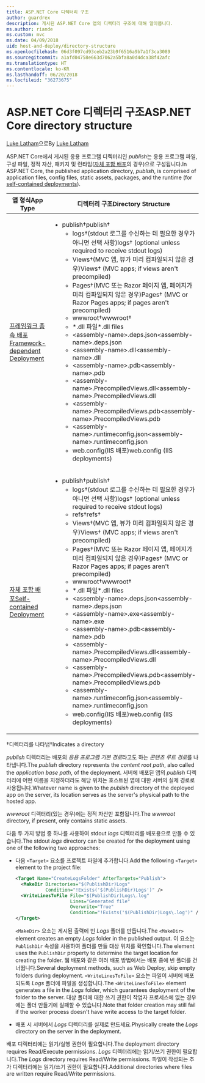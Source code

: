 ```yaml
---
title: ASP.NET Core 디렉터리 구조
author: guardrex
description: 게시된 ASP.NET Core 앱의 디렉터리 구조에 대해 알아봅니다.
ms.author: riande
ms.custom: mvc
ms.date: 04/09/2018
uid: host-and-deploy/directory-structure
ms.openlocfilehash: 06d3f097cd93ceb2a23b9f6516a9b7a1f3ca3089
ms.sourcegitcommit: a1afd04758e663d7062a5bfa8a0d4dca38f42afc
ms.translationtype: HT
ms.contentlocale: ko-KR
ms.lasthandoff: 06/20/2018
ms.locfileid: "36273675"
---
```

# <a name="aspnet-core-directory-structure"></a><span data-ttu-id="4f54a-103">ASP.NET Core 디렉터리 구조</span><span class="sxs-lookup"><span data-stu-id="4f54a-103">ASP.NET Core directory structure</span></span>

<span data-ttu-id="4f54a-104">[Luke Latham](https://github.com/guardrex)으로</span><span class="sxs-lookup"><span data-stu-id="4f54a-104">By [Luke Latham](https://github.com/guardrex)</span></span>

<span data-ttu-id="4f54a-105">ASP.NET Core에서 게시된 응용 프로그램 디렉터리인 *publish*는 응용 프로그램 파일, 구성 파일, 정적 자산, 패키지 및 런타임([자체 포함 배포](/dotnet/core/deploying/#self-contained-deployments-scd)의 경우)으로 구성됩니다.</span><span class="sxs-lookup"><span data-stu-id="4f54a-105">In ASP.NET Core, the published application directory, *publish*, is comprised of application files, config files, static assets, packages, and the runtime (for [self-contained deployments](/dotnet/core/deploying/#self-contained-deployments-scd)).</span></span>


| <span data-ttu-id="4f54a-106">앱 형식</span><span class="sxs-lookup"><span data-stu-id="4f54a-106">App Type</span></span> | <span data-ttu-id="4f54a-107">디렉터리 구조</span><span class="sxs-lookup"><span data-stu-id="4f54a-107">Directory Structure</span></span> |
| -------- | ------------------- |
| [<span data-ttu-id="4f54a-108">프레임워크 종속 배포</span><span class="sxs-lookup"><span data-stu-id="4f54a-108">Framework-dependent Deployment</span></span>](/dotnet/core/deploying/#framework-dependent-deployments-fdd) | <ul><li><span data-ttu-id="4f54a-109">publish&dagger;</span><span class="sxs-lookup"><span data-stu-id="4f54a-109">publish&dagger;</span></span><ul><li><span data-ttu-id="4f54a-110">logs&dagger;(stdout 로그를 수신하는 데 필요한 경우가 아니면 선택 사항)</span><span class="sxs-lookup"><span data-stu-id="4f54a-110">logs&dagger; (optional unless required to receive stdout logs)</span></span></li><li><span data-ttu-id="4f54a-111">Views&dagger;(MVC 앱, 뷰가 미리 컴파일되지 않은 경우)</span><span class="sxs-lookup"><span data-stu-id="4f54a-111">Views&dagger; (MVC apps; if views aren't precompiled)</span></span></li><li><span data-ttu-id="4f54a-112">Pages&dagger;(MVC 또는 Razor 페이지 앱, 페이지가 미리 컴파일되지 않은 경우)</span><span class="sxs-lookup"><span data-stu-id="4f54a-112">Pages&dagger; (MVC or Razor Pages apps; if pages aren't precompiled)</span></span></li><li><span data-ttu-id="4f54a-113">wwwroot&dagger;</span><span class="sxs-lookup"><span data-stu-id="4f54a-113">wwwroot&dagger;</span></span></li><li><span data-ttu-id="4f54a-114">\*\.dll 파일</span><span class="sxs-lookup"><span data-stu-id="4f54a-114">\*\.dll files</span></span></li><li><span data-ttu-id="4f54a-115">\<assembly-name>.deps.json</span><span class="sxs-lookup"><span data-stu-id="4f54a-115">\<assembly-name>.deps.json</span></span></li><li><span data-ttu-id="4f54a-116">\<assembly-name>.dll</span><span class="sxs-lookup"><span data-stu-id="4f54a-116">\<assembly-name>.dll</span></span></li><li><span data-ttu-id="4f54a-117">\<assembly-name>.pdb</span><span class="sxs-lookup"><span data-stu-id="4f54a-117">\<assembly-name>.pdb</span></span></li><li><span data-ttu-id="4f54a-118">\<assembly-name>.PrecompiledViews.dll</span><span class="sxs-lookup"><span data-stu-id="4f54a-118">\<assembly-name>.PrecompiledViews.dll</span></span></li><li><span data-ttu-id="4f54a-119">\<assembly-name>.PrecompiledViews.pdb</span><span class="sxs-lookup"><span data-stu-id="4f54a-119">\<assembly-name>.PrecompiledViews.pdb</span></span></li><li><span data-ttu-id="4f54a-120">\<assembly-name>.runtimeconfig.json</span><span class="sxs-lookup"><span data-stu-id="4f54a-120">\<assembly-name>.runtimeconfig.json</span></span></li><li><span data-ttu-id="4f54a-121">web.config(IIS 배포)</span><span class="sxs-lookup"><span data-stu-id="4f54a-121">web.config (IIS deployments)</span></span></li></ul></li></ul> |
| [<span data-ttu-id="4f54a-122">자체 포함 배포</span><span class="sxs-lookup"><span data-stu-id="4f54a-122">Self-contained Deployment</span></span>](/dotnet/core/deploying/#self-contained-deployments-scd) | <ul><li><span data-ttu-id="4f54a-123">publish&dagger;</span><span class="sxs-lookup"><span data-stu-id="4f54a-123">publish&dagger;</span></span><ul><li><span data-ttu-id="4f54a-124">logs&dagger;(stdout 로그를 수신하는 데 필요한 경우가 아니면 선택 사항)</span><span class="sxs-lookup"><span data-stu-id="4f54a-124">logs&dagger; (optional unless required to receive stdout logs)</span></span></li><li><span data-ttu-id="4f54a-125">refs&dagger;</span><span class="sxs-lookup"><span data-stu-id="4f54a-125">refs&dagger;</span></span></li><li><span data-ttu-id="4f54a-126">Views&dagger;(MVC 앱, 뷰가 미리 컴파일되지 않은 경우)</span><span class="sxs-lookup"><span data-stu-id="4f54a-126">Views&dagger; (MVC apps; if views aren't precompiled)</span></span></li><li><span data-ttu-id="4f54a-127">Pages&dagger;(MVC 또는 Razor 페이지 앱, 페이지가 미리 컴파일되지 않은 경우)</span><span class="sxs-lookup"><span data-stu-id="4f54a-127">Pages&dagger; (MVC or Razor Pages apps; if pages aren't precompiled)</span></span></li><li><span data-ttu-id="4f54a-128">wwwroot&dagger;</span><span class="sxs-lookup"><span data-stu-id="4f54a-128">wwwroot&dagger;</span></span></li><li><span data-ttu-id="4f54a-129">\*.dll 파일</span><span class="sxs-lookup"><span data-stu-id="4f54a-129">\*.dll files</span></span></li><li><span data-ttu-id="4f54a-130">\<assembly-name>.deps.json</span><span class="sxs-lookup"><span data-stu-id="4f54a-130">\<assembly-name>.deps.json</span></span></li><li><span data-ttu-id="4f54a-131">\<assembly-name>.exe</span><span class="sxs-lookup"><span data-stu-id="4f54a-131">\<assembly-name>.exe</span></span></li><li><span data-ttu-id="4f54a-132">\<assembly-name>.pdb</span><span class="sxs-lookup"><span data-stu-id="4f54a-132">\<assembly-name>.pdb</span></span></li><li><span data-ttu-id="4f54a-133">\<assembly-name>.PrecompiledViews.dll</span><span class="sxs-lookup"><span data-stu-id="4f54a-133">\<assembly-name>.PrecompiledViews.dll</span></span></li><li><span data-ttu-id="4f54a-134">\<assembly-name>.PrecompiledViews.pdb</span><span class="sxs-lookup"><span data-stu-id="4f54a-134">\<assembly-name>.PrecompiledViews.pdb</span></span></li><li><span data-ttu-id="4f54a-135">\<assembly-name>.runtimeconfig.json</span><span class="sxs-lookup"><span data-stu-id="4f54a-135">\<assembly-name>.runtimeconfig.json</span></span></li><li><span data-ttu-id="4f54a-136">web.config(IIS 배포)</span><span class="sxs-lookup"><span data-stu-id="4f54a-136">web.config (IIS deployments)</span></span></li></ul></li></ul> |

<span data-ttu-id="4f54a-137">&dagger;디렉터리를 나타냄</span><span class="sxs-lookup"><span data-stu-id="4f54a-137">&dagger;Indicates a directory</span></span>

<span data-ttu-id="4f54a-138">*publish* 디렉터리는 배포의 *응용 프로그램 기본 경로*라고도 하는 *콘텐츠 루트 경로*를 나타냅니다.</span><span class="sxs-lookup"><span data-stu-id="4f54a-138">The *publish* directory represents the *content root path*, also called the *application base path*, of the deployment.</span></span> <span data-ttu-id="4f54a-139">서버에 배포된 앱의 *publish* 디렉터리에 어떤 이름을 지정하더라도 해당 위치는 호스트된 앱에 대한 서버의 실제 경로로 사용됩니다.</span><span class="sxs-lookup"><span data-stu-id="4f54a-139">Whatever name is given to the *publish* directory of the deployed app on the server, its location serves as the server's physical path to the hosted app.</span></span>

<span data-ttu-id="4f54a-140">*wwwroot* 디렉터리(있는 경우)에는 정적 자산만 포함됩니다.</span><span class="sxs-lookup"><span data-stu-id="4f54a-140">The *wwwroot* directory, if present, only contains static assets.</span></span>

<span data-ttu-id="4f54a-141">다음 두 가지 방법 중 하나를 사용하여 stdout *logs* 디렉터리를 배포용으로 만들 수 있습니다.</span><span class="sxs-lookup"><span data-stu-id="4f54a-141">The stdout *logs* directory can be created for the deployment using one of the following two approaches:</span></span>

* <span data-ttu-id="4f54a-142">다음 `<Target>` 요소를 프로젝트 파일에 추가합니다.</span><span class="sxs-lookup"><span data-stu-id="4f54a-142">Add the following `<Target>` element to the project file:</span></span>

   ```xml
   <Target Name="CreateLogsFolder" AfterTargets="Publish">
     <MakeDir Directories="$(PublishDir)Logs" 
              Condition="!Exists('$(PublishDir)Logs')" />
     <WriteLinesToFile File="$(PublishDir)Logs\.log" 
                       Lines="Generated file" 
                       Overwrite="True" 
                       Condition="!Exists('$(PublishDir)Logs\.log')" />
   </Target>
   ```

   <span data-ttu-id="4f54a-143">`<MakeDir>` 요소는 게시된 출력에 빈 *Logs* 폴더를 만듭니다.</span><span class="sxs-lookup"><span data-stu-id="4f54a-143">The `<MakeDir>` element creates an empty *Logs* folder in the published output.</span></span> <span data-ttu-id="4f54a-144">이 요소는 `PublishDir` 속성을 사용하여 폴더를 만들 대상 위치를 확인합니다.</span><span class="sxs-lookup"><span data-stu-id="4f54a-144">The element uses the `PublishDir` property to determine the target location for creating the folder.</span></span> <span data-ttu-id="4f54a-145">웹 배포와 같은 여러 배포 방법에서는 배포 중에 빈 폴더를 건너뜁니다.</span><span class="sxs-lookup"><span data-stu-id="4f54a-145">Several deployment methods, such as Web Deploy, skip empty folders during deployment.</span></span> <span data-ttu-id="4f54a-146">`<WriteLinesToFile>` 요소는 파일이 서버에 배포되도록 *Logs* 폴더에 파일을 생성합니다.</span><span class="sxs-lookup"><span data-stu-id="4f54a-146">The `<WriteLinesToFile>` element generates a file in the *Logs* folder, which guarantees deployment of the folder to the server.</span></span> <span data-ttu-id="4f54a-147">대상 폴더에 대한 쓰기 권한이 작업자 프로세스에 없는 경우에는 폴더 만들기에 실패할 수 있습니다.</span><span class="sxs-lookup"><span data-stu-id="4f54a-147">Note that folder creation may still fail if the worker process doesn't have write access to the target folder.</span></span>

* <span data-ttu-id="4f54a-148">배포 시 서버에서 *Logs* 디렉터리를 실제로 만드세요.</span><span class="sxs-lookup"><span data-stu-id="4f54a-148">Physically create the *Logs* directory on the server in the deployment.</span></span>

<span data-ttu-id="4f54a-149">배포 디렉터리에는 읽기/실행 권한이 필요합니다.</span><span class="sxs-lookup"><span data-stu-id="4f54a-149">The deployment directory requires Read/Execute permissions.</span></span> <span data-ttu-id="4f54a-150">*Logs* 디렉터리에는 읽기/쓰기 권한이 필요합니다.</span><span class="sxs-lookup"><span data-stu-id="4f54a-150">The *Logs* directory requires Read/Write permissions.</span></span> <span data-ttu-id="4f54a-151">파일이 작성되는 추가 디렉터리에는 읽기/쓰기 권한이 필요합니다.</span><span class="sxs-lookup"><span data-stu-id="4f54a-151">Additional directories where files are written require Read/Write permissions.</span></span>
